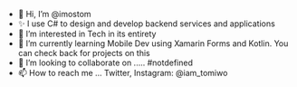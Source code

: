 - 👋 Hi, I’m @imostom
- ✨ I use C# to design and develop backend services and applications
- 👀 I’m interested in Tech in its entirety
- 🌱 I’m currently learning Mobile Dev using Xamarin Forms and Kotlin. You can check back for projects on this
- 💞️ I’m looking to collaborate on ..... #notdefined
- 📫 How to reach me ... Twitter, Instagram: @iam_tomiwo

<!---
imostom/imostom is a ✨ special ✨ repository because its `README.md` (this file) appears on your GitHub profile.
You can click the Preview link to take a look at your changes.
--->
